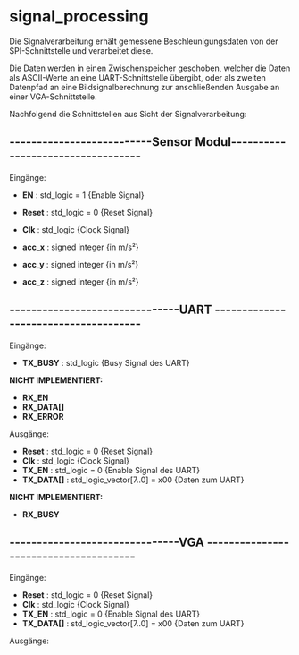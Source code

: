 # signal_processing

Die Signalverarbeitung erhält gemessene Beschleunigungsdaten von der SPI-Schnittstelle und verarbeitet diese.

Die Daten werden in einen Zwischenspeicher geschoben, welcher die Daten als ASCII-Werte an eine UART-Schnittstelle übergibt, oder als zweiten Datenpfad an eine Bildsignalberechnung zur anschließenden Ausgabe an einer VGA-Schnittstelle.

Nachfolgend die Schnittstellen aus Sicht der Signalverarbeitung:


## --------------------------Sensor Modul----------------------------------

Eingänge:

* **EN** 	  : std_logic = 1 {Enable Signal}
* **Reset** :	std_logic = 0 {Reset Signal}
* **Clk**   :	std_logic     {Clock Signal}

* **acc_x** : signed integer {in m/s²}
* **acc_y** : signed integer {in m/s²}
* **acc_z** : signed integer {in m/s²}

## -------------------------------UART -------------------------------------

Eingänge:

* **TX_BUSY**    : std_logic {Busy Signal des UART}

**NICHT IMPLEMENTIERT:**
* **RX_EN**
* **RX_DATA[]**
* **RX_ERROR**


Ausgänge:

* **Reset**      : std_logic = 0                 {Reset Signal}
* **Clk**        : std_logic                     {Clock Signal}
* **TX_EN**      : std_logic = 0                 {Enable Signal des UART}
* **TX_DATA[]**  : std_logic_vector[7..0] = x00  {Daten zum UART}

**NICHT IMPLEMENTIERT:**
* **RX_BUSY**

## -------------------------------VGA --------------------------------------

Eingänge:

* **Reset**      : std_logic = 0                 {Reset Signal}
* **Clk**        : std_logic                     {Clock Signal}
* **TX_EN**      : std_logic = 0                 {Enable Signal des UART}
* **TX_DATA[]**  : std_logic_vector[7..0] = x00  {Daten zum UART}

Ausgänge:
